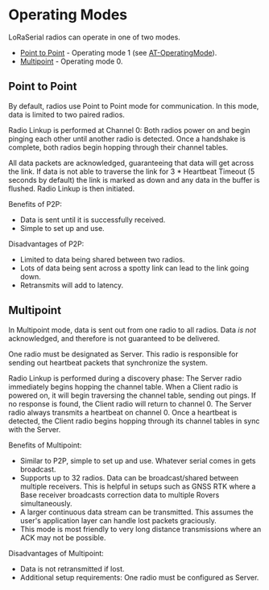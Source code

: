 # Operating Modes

LoRaSerial radios can operate in one of two modes.

* [Point to Point](https://docs.sparkfun.com/SparkFun_LoRaSerial/operating_modes/#point-to-point) - Operating mode 1 (see [AT-OperatingMode](https://docs.sparkfun.com/SparkFun_LoRaSerial/at_commands/)).
* [Multipoint](https://docs.sparkfun.com/SparkFun_LoRaSerial/operating_modes/#multipoint) - Operating mode 0.

## Point to Point

By default, radios use Point to Point mode for communication. In this mode, data is limited to two paired radios.

Radio Linkup is performed at Channel 0: Both radios power on and begin pinging each other until another radio is detected. Once a handshake is complete, both radios begin hopping through their channel tables.

All data packets are acknowledged, guaranteeing that data will get across the link. If data is not able to traverse the link for 3 * Heartbeat Timeout (5 seconds by default) the link is marked as down and any data in the buffer is flushed. Radio Linkup is then initiated.

Benefits of P2P:

* Data is sent until it is successfully received.
* Simple to set up and use.

Disadvantages of P2P:

* Limited to data being shared between two radios.
* Lots of data being sent across a spotty link can lead to the link going down.
* Retransmits will add to latency.

## Multipoint

In Multipoint mode, data is sent out from one radio to all radios. Data *is not* acknowledged, and therefore is not guaranteed to be delivered.

One radio must be designated as Server. This radio is responsible for sending out heartbeat packets that synchronize the system.

Radio Linkup is performed during a discovery phase: The Server radio immediately begins hopping the channel table. When a Client radio is powered on, it will begin traversing the channel table, sending out pings. If no response is found, the Client radio will return to channel 0. The Server radio always transmits a heartbeat on channel 0. Once a heartbeat is detected, the Client radio begins hopping through its channel tables in sync with the Server.

Benefits of Multipoint:

* Similar to P2P, simple to set up and use. Whatever serial comes in gets broadcast.
* Supports up to 32 radios. Data can be broadcast/shared between multiple receivers. This is helpful in setups such as GNSS RTK where a Base receiver broadcasts correction data to multiple Rovers simultaneously.
* A larger continuous data stream can be transmitted. This assumes the user's application layer can handle lost packets graciously.
* This mode is most friendly to very long distance transmissions where an ACK may not be possible.

Disadvantages of Multipoint:

* Data is not retransmitted if lost.
* Additional setup requirements: One radio must be configured as Server.

